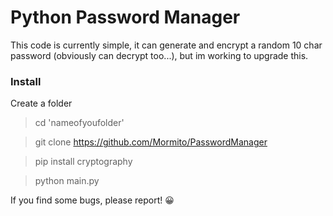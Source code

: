 # Python Password Manager 

This code is currently simple, it can generate and encrypt a random 10 char password (obviously can decrypt too...), but im working to upgrade this.

### Install

Create a folder

> cd 'nameofyoufolder'

> git clone https://github.com/Mormito/PasswordManager

> pip install cryptography

> python main.py


If you find some bugs, please report! 😀
